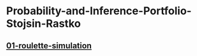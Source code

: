 # Probability-and-Inference-Portfolio-Stojsin-Rastko

## [01-roulette-simulation](../01-roulette-simulation/writeup)
